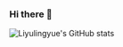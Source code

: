 ### Hi there 👋

<!--
**Liyulingyue/Liyulingyue** is a ✨ _special_ ✨ repository because its `README.md` (this file) appears on your GitHub profile.

Here are some ideas to get you started:

- 🔭 I’m currently working on ...
- 🌱 I’m currently learning ...
- 👯 I’m looking to collaborate on ...
- 🤔 I’m looking for help with ...
- 💬 Ask me about ...
- 📫 How to reach me: ...
- 😄 Pronouns: ...
- ⚡ Fun fact: ...
-->

![Liyulingyue's GitHub stats](https://github-readme-stats.vercel.app/api?username=Liyulingyue&show_icons=true&theme=transparent)
